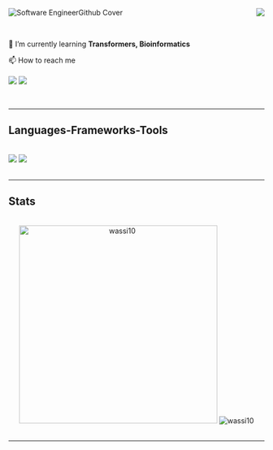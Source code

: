 ![Software EngineerGithub Cover](https://github.com/user-attachments/assets/dd618e49-d8b1-43b2-98df-e5c73138934e)
<img align="right" src="https://visitor-badge.laobi.icu/badge?page_id=wassi10.wassi10" />

 <br/> 


<div align="left">
 
 🌱 I’m currently learning **Transformers, Bioinformatics**
 
  📫 How to reach me <br/><br/>
  <a href="mailto:cse_2012020295@lus.ac.bd">
  <img src="https://img.shields.io/badge/Gmail-333333?style=for-the-badge&logo=gmail&logoColor=red" /></a>
  <a href="https://linkedin.com/in/khadiza-wassi" target="_blank">
    <img src="https://img.shields.io/badge/LinkedIn-0077B5?style=for-the-badge&logo=linkedin&logoColor=white" target="_blank" />
  </a>
 </div>




 <br/>
<hr/>
<h2 align="left">Languages-Frameworks-Tools</h2>
<br/>
<div align="left">
    <img src="https://skillicons.dev/icons?i=bootstrap,html,css,vscode,github" />
    <img src="https://skillicons.dev/icons?i=python,javascript,firebase,flutter,dart,c,java,mysql,django,streamlit" /><br>
</div>
<br/>
<hr/>

<h2 align="left">Stats</h2>
<br>
<div align="center">
    <img width=390 src="https://github-readme-stats.vercel.app/api?username=wassi10&show_icons=true" alt="wassi10" />
    <img src="https://github-readme-stats.vercel.app/api/top-langs?username=wassi10&show_icons=true&locale=en&layout=compact" alt="wassi10" />
</div>
<br/>
<hr/>
